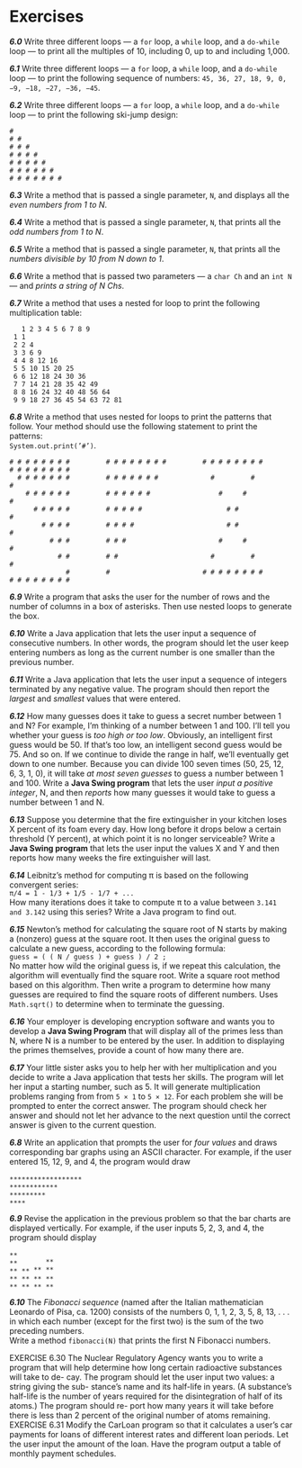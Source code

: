 # Exercises

***6.0*** Write three different loops — a `for` loop, a `while` loop, and a `do-while` loop — to print all the multiples of 10, including 0, up to and including 1,000.

***6.1*** Write three different loops — a `for` loop, a `while` loop, and a `do-while` loop — to print the following sequence of numbers: `45, 36, 27, 18, 9, 0, −9, −18, −27, −36, −45`.

***6.2*** Write three different loops — a `for` loop, a `while` loop, and a `do-while` loop — to print the following ski-jump design:

`#`  
`# #`  
`# # #`  
`# # # #`  
`# # # # #`  
`# # # # # #`  
`# # # # # # #`

***6.3*** Write a method that is passed a single parameter, `N`, and displays all the *even numbers from 1 to N*.

***6.4*** Write a method that is passed a single parameter, `N`, that prints all the *odd numbers from 1 to N*.

***6.5*** Write a method that is passed a single parameter, `N`, that prints all the *numbers divisible by 10 from N down to 1*.

***6.6*** Write a method that is passed two parameters — a `char Ch` and an `int N` — and *prints a string of N Chs*.

***6.7*** Write a method that uses a nested for loop to print the following multiplication table:

       1 2 3 4 5 6 7 8 9
     1 1
     2 2 4 
     3 3 6 9
     4 4 8 12 16
     5 5 10 15 20 25
     6 6 12 18 24 30 36
     7 7 14 21 28 35 42 49
     8 8 16 24 32 40 48 56 64
     9 9 18 27 36 45 54 63 72 81

***6.8*** Write a method that uses nested for loops to print the patterns that follow. Your method should use the following statement to print the patterns:  
`System.out.print(’#’)`.

    # # # # # # # #         # # # # # # # #         # # # # # # # #         # # # # # # # #
      # # # # # # #         # # # # # # #             #         #                       #
        # # # # # #         # # # # # #                 #     #                       #
          # # # # #         # # # # #                     # #                       #
            # # # #         # # # #                       # #                     #
              # # #         # # #                       #     #                 #
                # #         # #                       #         #             #
                  #         #                       # # # # # # # #         # # # # # # # #

***6.9*** Write a program that asks the user for the number of rows and the number of columns in a box of asterisks. Then use nested loops to generate the box.

***6.10*** Write a Java application that lets the user input a sequence of consecutive numbers. In other words, the program should let the user keep entering numbers as long as the current number is one smaller than the previous number.

***6.11*** Write a Java application that lets the user input a sequence of integers terminated by any negative value. The program should then report the *largest* and *smallest* values that were entered.

***6.12*** How many guesses does it take to guess a secret number between 1 and N? For example, I’m thinking of a number between 1 and 100. I’ll tell you whether your guess is *too high or too low*. Obviously, an intelligent first guess would be 50. If that’s too low, an intelligent second guess would be 75. And so on. If we continue to divide the range in half, we’ll eventually get down to one number. Because you can divide 100 seven times (50, 25, 12, 6, 3, 1, 0), it will take *at most seven guesses* to guess a number between 1 and 100. Write a **Java Swing program** that lets the user *input a positive integer*, N, and then *reports* how many guesses it would take to guess a number between 1 and N.

***6.13*** Suppose you determine that the fire extinguisher in your kitchen loses X percent of its foam every day. How long before it drops below a certain threshold (Y percent), at which point it is no longer serviceable? Write a **Java Swing program** that lets the user input the values X and Y and then reports how many weeks the fire extinguisher will last.

***6.14*** Leibnitz’s method for computing π is based on the following convergent series:  
`π/4 = 1 - 1/3 + 1/5 - 1/7 + ...`  
How many iterations does it take to compute π to a value between `3.141 and 3.142` using this series? Write a Java program to find out.

***6.15*** Newton’s method for calculating the square root of N starts by making a (nonzero) guess at the square root. It then uses the original guess to calculate a new guess, according to the following formula:  
`guess = ( ( N / guess ) + guess ) / 2 ;`  
No matter how wild the original guess is, if we repeat this calculation, the algorithm will eventually find the square root. Write a square root method based on this algorithm. Then write a program to determine how many guesses are required to find the square roots of different numbers. Uses `Math.sqrt()` to determine when to terminate the guessing.

***6.16*** Your employer is developing encryption software and wants you to develop a **Java Swing Program** that will display all of the primes less than N, where N is a number to be entered by the user. In addition to displaying the primes themselves, provide a count of how many there are.

***6.17*** Your little sister asks you to help her with her multiplication and you decide to write a Java application that tests her skills. The program will let her input a starting number, such as 5. It will generate multiplication problems ranging from from `5 × 1` to `5 × 12`. For each problem she will be prompted to enter the correct answer. The program should check her answer and should not let her advance to the next question until the correct answer is given to the current question.

***6.8*** Write an application that prompts the user for *four values* and draws corresponding bar graphs using an ASCII character. For example, if the user entered 15, 12, 9, and 4, the program would draw

    ∗∗∗∗∗∗∗∗∗∗∗∗∗∗∗∗∗∗
    ∗∗∗∗∗∗∗∗∗∗∗∗
    ∗∗∗∗∗∗∗∗∗
    ∗∗∗∗

***6.9*** Revise the application in the previous problem so that the bar charts are displayed vertically. For example, if the user inputs 5, 2, 3, and 4, the program should display

    ∗∗
    ∗∗       **
    ∗∗ ∗∗ ** **
    ∗∗ ∗∗ ∗∗ ∗∗
    ∗∗ ∗∗ ∗∗ ∗∗

***6.10*** The *Fibonacci sequence* (named after the Italian mathematician Leonardo of Pisa, ca. 1200) consists of the numbers 0, 1, 1, 2, 3, 5, 8, 13, . . . in which each number (except for the first two) is the sum of the two preceding numbers.  
Write a method `fibonacci(N)` that prints the first N Fibonacci numbers.

EXERCISE 6.30 The Nuclear Regulatory Agency wants you to write a program
that will help determine how long certain radioactive substances will take to de-
cay. The program should let the user input two values: a string giving the sub-
stance’s name and its half-life in years. (A substance’s half-life is the number of
years required for the disintegration of half of its atoms.) The program should re-
port how many years it will take before there is less than 2 percent of the original
number of atoms remaining.
EXERCISE 6.31 Modify the CarLoan program so that it calculates a user’s car
payments for loans of different interest rates and different loan periods. Let the
user input the amount of the loan. Have the program output a table of monthly
payment schedules.
